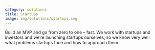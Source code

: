 ```yaml
---
category: solutions
title: Startups
image: img/solutions/startups.svg
---
```


Build an MVP and go from zero to one – fast. We work with startups and 
investors and we’re launching startups ourselves, so we know very well what
problems startups face and how to approach them.
